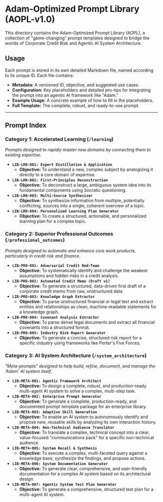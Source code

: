 # Adam-Optimized Prompt Library (AOPL-v1.0)

This directory contains the Adam-Optimized Prompt Library (AOPL), a collection of "game-changing" prompt templates designed to bridge the worlds of Corporate Credit Risk and Agentic AI System Architecture.

## Usage

Each prompt is stored in its own detailed Markdown file, named according to its unique ID. Each file contains:

*   **Metadata:** A versioned ID, objective, and suggested use cases.
*   **Configuration:** Key placeholders and detailed pro-tips for integrating the prompt into an agentic AI framework like "Adam."
*   **Example Usage:** A concrete example of how to fill in the placeholders.
*   **Full Template:** The complete, robust, and ready-to-use prompt.

---

## **Prompt Index**

### **Category 1: Accelerated Learning (`/learning`)**
*Prompts designed to rapidly master new domains by connecting them to existing expertise.*

*   **`LIB-LRN-001: Expert Distillation & Application`**
    *   **Objective:** To understand a new, complex subject by analogizing it directly to a core domain of expertise.
*   **`LIB-LRN-002: First-Principles Deconstruction`**
    *   **Objective:** To deconstruct a large, ambiguous system idea into its fundamental components using Socratic questioning.
*   **`LIB-LRN-003: Multi-Source Synthesizer`**
    *   **Objective:** To synthesize information from multiple, potentially conflicting, sources into a single, coherent overview of a topic.
*   **`LIB-LRN-004: Personalized Learning Plan Generator`**
    *   **Objective:** To create a structured, actionable, and personalized learning plan for a complex topic.

### **Category 2: Superior Professional Outcomes (`/professional_outcomes`)**
*Prompts designed to automate and enhance core work products, particularly in credit risk and finance.*

*   **`LIB-PRO-001: Adversarial Credit Red-Team`**
    *   **Objective:** To systematically identify and challenge the weakest assumptions and hidden risks in a credit analysis.
*   **`LIB-PRO-002: Automated Credit Memo (Draft v1)`**
    *   **Objective:** To generate a structured, data-driven first draft of a corporate credit memo from raw, unstructured data.
*   **`LIB-PRO-003: Knowledge Graph Extractor`**
    *   **Objective:** To parse unstructured financial or legal text and extract entities and relationships as clean, machine-readable statements for a knowledge graph.
*   **`LIB-PRO-004: Covenant Analysis Extractor`**
    *   **Objective:** To parse dense legal documents and extract all financial covenants into a structured format.
*   **`LIB-PRO-005: Industry Risk Report Generator`**
    *   **Objective:** To generate a concise, structured risk report for a specific industry using frameworks like Porter's Five Forces.

### **Category 3: AI System Architecture (`/system_architecture`)**
*"Meta-prompts" designed to help build, refine, document, and manage the 'Adam' AI system itself.*

*   **`LIB-META-001: Agentic Framework Architect`**
    *   **Objective:** To design a complete, robust, and production-ready multi-agent AI system to solve a complex, multi-step task.
*   **`LIB-META-002: Enterprise Prompt Generator`**
    *   **Objective:** To generate a complete, production-ready, and documented prompt template package for an enterprise library.
*   **`LIB-META-003: Adaptive Skill Generation`**
    *   **Objective:** To enable an AI system to autonomously identify and propose new, reusable skills by analyzing its own interaction history.
*   **`LIB-META-004: Non-Technical Audience Translator`**
    *   **Objective:** To translate a complex, technical concept into a clear, value-focused "communications pack" for a specific non-technical audience.
*   **`LIB-META-005: System Recall & Synthesis`**
    *   **Objective:** To execute a complex, multi-faceted query against a knowledge base, synthesize the findings, and propose actions.
*   **`LIB-META-006: System Documentation Generator`**
    *   **Objective:** To generate clear, comprehensive, and user-friendly documentation for a complex AI system based on its architectural design.
*   **`LIB-META-007: Agentic System Test Plan Generator`**
    *   **Objective:** To generate a comprehensive, structured test plan for a multi-agent AI system.
